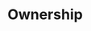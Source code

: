 ---
category: Shit user stories
inline: (I have no idea what "owner" means)
solution: add them as an owner
title: Ownership
what: share it with one of my contacts
who: owner of the document
---